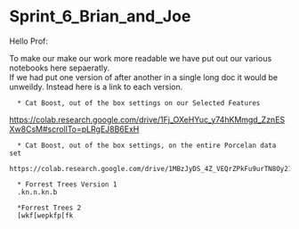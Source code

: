 # Sprint_6_Brian_and_Joe
 Hello Prof:
 
To make our make our work more readable we have put out our various notebooks here sepaeratly.  
If we had put one version of after another in a single long doc it would be unweildy.
 Instead here is a link to each version.
 
      * Cat Boost, out of the box settings on our Selected Features 
  https://colab.research.google.com/drive/1Fj_OXeHYuc_y74hKMmgd_ZznESXw8CsM#scrollTo=pLRgEJ8B6ExH
      
      
      * Cat Boost, out of the box settings, on the entire Porcelan data set
      https://colab.research.google.com/drive/1MBzJyDS_4Z_VEQrZPkFu9urTN8Oy21uc#scrollTo=vk2Z1hmygoM7&uniqifier=1
      
      * Forrest Trees Version 1
      .kn.n.kn.b 
      
      *Forrest Trees 2
      [wkf[wepkfp[fk
      

